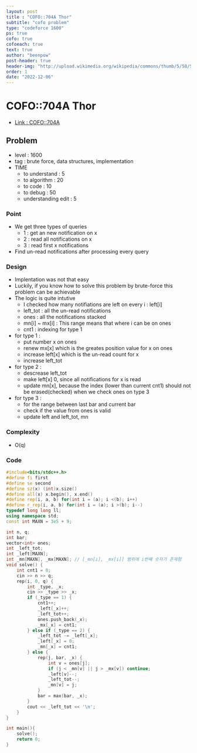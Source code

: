 ```yaml
---
layout: post
title : "COFO::704A Thor"
subtitle: "cofo problem"
type: "codeforce 1600"
ps: true
cofo: true
cofoeach: true
text: true
author: "beenpow"
post-header: true
header-img: "http://upload.wikimedia.org/wikipedia/commons/thumb/5/58/Sunset_2007-1.jpg/640px-Sunset_2007-1.jpg"
order: 1
date: "2022-12-06"
---
```

# COFO::704A Thor
- [Link : COFO::704A](https://codeforces.com/problemset/problem/704/A)


## Problem 

- level : 1600
- tag : brute force, data structures, implementation
- TIME
  - to understand    : 5
  - to algorithm     : 20
  - to code          : 10
  - to debug         : 50
  - understanding edit : 5 

### Point
- We get three types of queries
  - 1 : get an new notification on x
  - 2 : read all notifications on x
  - 3 : read first x notifications
- Find un-read notifications after processing every query

### Design
- Implentation was not that easy
- Luckily, if you know how to solve this problem by brute-force this problem can be achievable
- The logic is quite intutive
  - I checked how many notifiations are left on every i : left[i]
  - left_tot : all the un-read notifications
  - ones : all the notifications stacked
  - mn[i] ~ mx[i] : This range means that where i can be on ones
  - cnt1 : indexing for type 1
- for type 1 :
  - put number x on ones
  - renew mx[x] which is the greates position value for x on ones
  - increase left[x] which is the un-read count for x
  - increase left_tot
- for type 2 :
  - descrease left_tot
  - make left[x] 0, since all notifications for x is read
  - update mn[x], because the index (lower than current cnt1) should not be erased(checked) when we check ones on type 3
- for type 3 :
  - for the range between last bar and current bar
  - check if the value from ones is valid
  - update left and left_tot, mn

### Complexity
- O(q)

### Code

```cpp
#include<bits/stdc++.h>
#define fi first
#define se second
#define sz(x) (int)x.size()
#define all(x) x.begin(), x.end()
#define rep(i, a, b) for(int i = (a); i <(b); i++)
#define r_rep(i, a, b) for(int i = (a); i >(b); i--)
typedef long long ll;
using namespace std;
const int MAXN = 3e5 + 9;

int n, q;
int bar;
vector<int> ones;
int _left_tot;
int _left[MAXN];
int _mn[MAXN], _mx[MAXN]; // [_mn[i], _mx[i]] 범위에 i번째 숫자가 존재함
void solve() {
    int cnt1 = 0;
    cin >> n >> q;
    rep(i, 0, q) {
        int _type, _x;
        cin >> _type >> _x;
        if (_type == 1) {
            cnt1++;
            _left[_x]++;
            _left_tot++;
            ones.push_back(_x);
            _mx[_x] = cnt1;
        } else if (_type == 2) {
            _left_tot -= _left[_x];
            _left[_x] = 0;
            _mn[_x] = cnt1;
        } else {
            rep(j, bar, _x) {
                int v = ones[j];
                if (j < _mn[v] || j > _mx[v]) continue;
                _left[v]--;
                _left_tot--;
                _mn[v] = j;
            }
            bar = max(bar, _x);
        }
        cout << _left_tot << '\n';
    }
}

int main(){
    solve();
    return 0;
}
```
